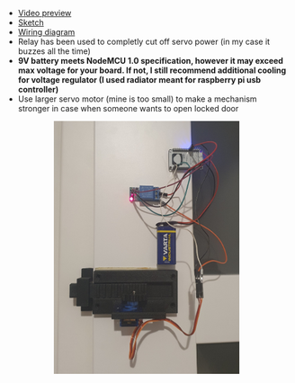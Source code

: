 - [Video preview](https://youtu.be/gyzmUrlfdGA)
- [Sketch](Sketch.ino)
- [Wiring diagram](Wiring.jpg)
- Relay has been used to completly cut off servo power (in my case it buzzes all the time)
- **9V battery meets NodeMCU 1.0 specification, however it may exceed max voltage for your board. If not, I still recommend additional cooling for voltage regulator (I used radiator meant for raspberry pi usb controller)**
- Use larger servo motor (mine is too small) to make a mechanism stronger in case when someone wants to open locked door
<p align="center">
  <img width="330" height="450" src="Photo.jpg">
</p>